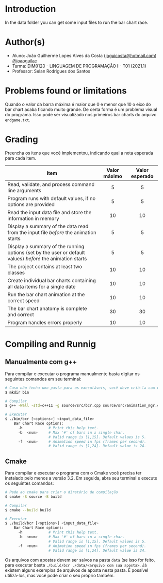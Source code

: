 # Introduction

In the data folder you can get some input files to run the bar chart race.

# Author(s)

- Aluno: João Guilherme Lopes Alves da Costa (joguicosta@hotmail.com) <a href="https://github.com/joaoguilac">@joaoguilac</a>
- Turma: DIM0120 - LINGUAGEM DE PROGRAMAÇÃO I - T01 (2021.1)
- Professor: Selan Rodrigues dos Santos

# Problems found or limitations

Quando o valor da barra máxima é maior que 0 e menor que 10 o eixo do bar chart acaba ficando muito grande. De certa forma é um problema visual do programa. Isso pode ser visualizado nos primeiros bar charts do arquivo `endgame.txt`.

# Grading

Preencha os itens que você implementou, indicando qual a nota esperada para cada item.


Item     | Valor máximo   | Valor esperado
-------- | :-----: | :-----:
Read, validate, and process command line arguments | 5 | 5
Program runs with default values, if no options are provided | 5 | 5
Read the input data file and store the information in memory    | 10 | 10
Display a summary of the data read from the input file _before_ the animation starts | 5 | 5
Display a summary of the running options (set by the user or default values) _before_ the animation starts | 5 | 5
The project contains at least two classes | 10 | 10
Create individual bar charts containing all data items for a single date | 10 | 10
Run the bar chart animation at the correct speed | 10  | 10
The bar chart anatomy is complete and correct | 30 | 30
Program handles errors properly | 10 | 10

# Compiling and Runnig

## Manualmente com g++

Para compilar e executar o programa manualmente basta digitar os seguintes comandos em seu terminal:

```bash
# Caso não tenha uma pasta para os executáveis, você deve criá-la com esse comando
$ mkdir bin

# Compilar
$ g++ -Wall -std=c++11 -g source/src/bcr.cpp source/src/animation_mgr.cpp source/src/bar_chart.cpp -I source/include -o bin/bcr

# Executar
$ ./bin/bcr [<options>] <input_data_file>
    Bar Chart Race options:
      -h            # Print this help text.
      -b  <num>     # Max '#' of bars in a single char.
                    # Valid range is [1,15]. Default values is 5.
      -f  <num>     # Animation speed in fps (frames per second).
                    # Valid range is [1,24]. Default value is 24.
```

## Cmake

Para compilar e executar o programa com o Cmake você precisa ter instalado pelo menos a versão 3.2. Em seguida, abra seu terminal e execute os seguintes comandos:

```bash
# Pede ao cmake para criar o diretório de compilação
$ cmake -S source -B build

# Compilar
$ cmake --build build

# Executar
$ ./build/bcr [<options>] <input_data_file>
    Bar Chart Race options:
      -h            # Print this help text.
      -b  <num>     # Max '#' of bars in a single char.
                    # Valid range is [1,15]. Default values is 5.
      -f  <num>     # Animation speed in fps (frames per second).
                    # Valid range is [1,24]. Default value is 24.
```

Os arquivos com apostas devem ser salvos na pasta `data` (se isso for feito, para executar basta `./build/bcr ./data/<arquivo com sua aposta>`. Já existem alguns exemplos de arquivos de aposta nesta pasta. É possível utilizá-los, mas você pode criar o seu próprio também.
